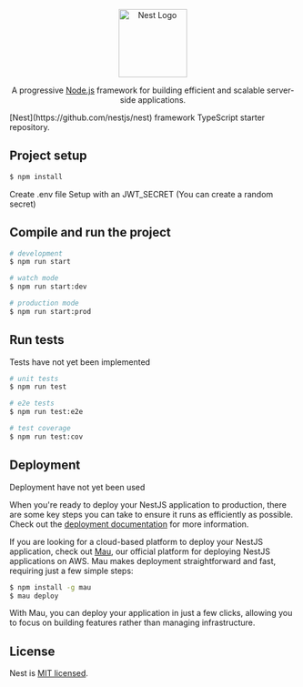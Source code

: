 <p align="center">
  <a href="http://nestjs.com/" target="blank"><img src="https://nestjs.com/img/logo-small.svg" width="120" alt="Nest Logo" /></a>
</p>

[circleci-image]: https://img.shields.io/circleci/build/github/nestjs/nest/master?token=abc123def456
[circleci-url]: https://circleci.com/gh/nestjs/nest

  <p align="center">A progressive <a href="http://nodejs.org" target="_blank">Node.js</a> framework for building efficient and scalable server-side applications.</p>
  [Nest](https://github.com/nestjs/nest) framework TypeScript starter repository.
    <p align="center">


## Project setup
```bash
$ npm install
```
Create .env file
Setup with an JWT_SECRET (You can create a random secret)

## Compile and run the project

```bash
# development
$ npm run start

# watch mode
$ npm run start:dev

# production mode
$ npm run start:prod
```

## Run tests

Tests have not yet been implemented

```bash
# unit tests
$ npm run test

# e2e tests
$ npm run test:e2e

# test coverage
$ npm run test:cov
```

## Deployment

Deployment have not yet been used

When you're ready to deploy your NestJS application to production, there are some key steps you can take to ensure it runs as efficiently as possible. Check out the [deployment documentation](https://docs.nestjs.com/deployment) for more information.

If you are looking for a cloud-based platform to deploy your NestJS application, check out [Mau](https://mau.nestjs.com), our official platform for deploying NestJS applications on AWS. Mau makes deployment straightforward and fast, requiring just a few simple steps:

```bash
$ npm install -g mau
$ mau deploy
```

With Mau, you can deploy your application in just a few clicks, allowing you to focus on building features rather than managing infrastructure.

## License

Nest is [MIT licensed](https://github.com/nestjs/nest/blob/master/LICENSE).
